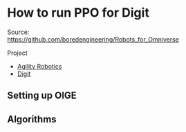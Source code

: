 # How to run PPO for Digit
Source:<br/>
https://github.com/boredengineering/Robots_for_Omniverse

Project<br/>
- [Agility Robotics](https://agilityrobotics.com/)
- [Digit](https://github.com/adubredu/DigitRobot.jl)

## Setting up OIGE

## Algorithms